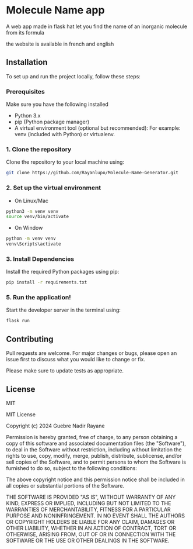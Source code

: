# Molecule Name app

A web app made in flask hat let you find the name of an inorganic molecule from its formula

the website is available in french and english

## Installation
To set up and run the project locally, follow these steps:

### Prerequisites
Make sure you have the following installed

* Python 3.x
* pip (Python package manager)
* A virtual environment tool (optional but recommended):
For example: venv (included with Python) or virtualenv.

### 1. Clone the repository
Clone the repository to your local machine using:

```bash
git clone https://github.com/Rayanlupo/Molecule-Name-Generator.git
```
### 2. Set up the virtual environment
* On Linux/Mac
```bash
python3 -m venv venv
source venv/bin/activate
```
* On Window
```bash
python -m venv venv
venv\Scripts\activate

```
### 3. Install Dependencies
Install the required Python packages using pip:
```bash
pip install -r requirements.txt

```
### 5. Run the application!
Start the developer server in the terminal using: 
````bash
flask run
````

## Contributing

Pull requests are welcome. For major changes or bugs, please open an issue first
to discuss what you would like to change or fix.

Please make sure to update tests as appropriate.

## License

MIT

MIT License

Copyright (c) 2024 Guebre Nadir Rayane

Permission is hereby granted, free of charge, to any person obtaining a copy
of this software and associated documentation files (the "Software"), to deal
in the Software without restriction, including without limitation the rights
to use, copy, modify, merge, publish, distribute, sublicense, and/or sell
copies of the Software, and to permit persons to whom the Software is
furnished to do so, subject to the following conditions:

The above copyright notice and this permission notice shall be included in all
copies or substantial portions of the Software.

THE SOFTWARE IS PROVIDED "AS IS", WITHOUT WARRANTY OF ANY KIND, EXPRESS OR
IMPLIED, INCLUDING BUT NOT LIMITED TO THE WARRANTIES OF MERCHANTABILITY,
FITNESS FOR A PARTICULAR PURPOSE AND NONINFRINGEMENT. IN NO EVENT SHALL THE
AUTHORS OR COPYRIGHT HOLDERS BE LIABLE FOR ANY CLAIM, DAMAGES OR OTHER
LIABILITY, WHETHER IN AN ACTION OF CONTRACT, TORT OR OTHERWISE, ARISING FROM,
OUT OF OR IN CONNECTION WITH THE SOFTWARE OR THE USE OR OTHER DEALINGS IN THE
SOFTWARE.

